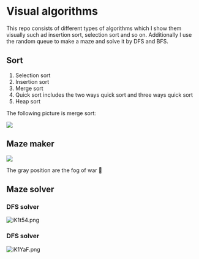 # Visual algorithms

This repo consists of different types of algorithms which I show them visually such ad insertion sort, selection sort and so on. Additionally I use the random queue to make a maze and solve it by  DFS and BFS.

## Sort

1. Selection sort
2. Insertion sort
3. Merge sort
4. Quick sort includes the two ways quick sort and three ways quick sort
5. Heap sort

The following picture is merge sort:

![](https://s1.ax1x.com/2018/09/25/iKlXDK.png)









## Maze maker

![](https://s1.ax1x.com/2018/09/25/iKl5EF.png)

The gray position are the fog of war :cowboy_hat_face:

## Maze solver

### DFS solver

![iK1t54.png](https://s1.ax1x.com/2018/09/25/iK1t54.png)











### DFS solver

![iK1YaF.png](https://s1.ax1x.com/2018/09/25/iK1YaF.png)